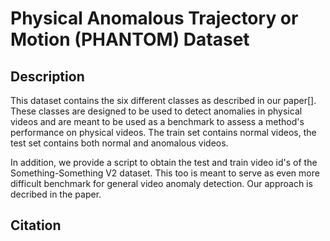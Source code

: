 # Physical Anomalous Trajectory or Motion (PHANTOM) Dataset
## Description
This dataset contains the six different classes as described in our paper[]. These classes are designed to be used to detect anomalies in physical videos and are meant to be used as a benchmark to assess a method's performance on physical videos. The train set contains normal videos, the test set contains both normal and anomalous videos.

In addition, we provide a script to obtain the test and train video id's of the Something-Something V2 dataset. This too is meant to serve as even more difficult benchmark for general video anomaly detection. Our approach is decribed in the paper.

## Citation
